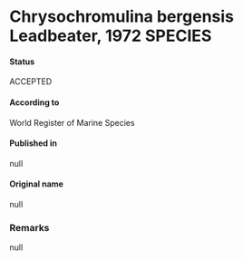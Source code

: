 Chrysochromulina bergensis Leadbeater, 1972 SPECIES
=======

#### Status
ACCEPTED

#### According to
World Register of Marine Species

#### Published in
null

#### Original name
null

### Remarks
null